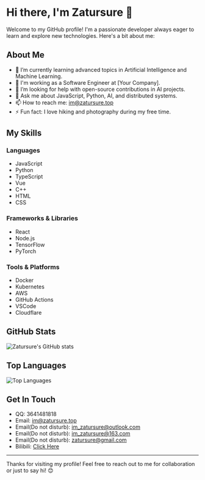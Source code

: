 # Hi there, I'm Zatursure 👋

Welcome to my GitHub profile! I'm a passionate developer always eager to learn and explore new technologies. Here's a bit about me:

## About Me

- 🌱 I’m currently learning advanced topics in Artificial Intelligence and Machine Learning.
- 💼 I'm working as a Software Engineer at [Your Company].
- 🤔 I’m looking for help with open-source contributions in AI projects.
- 💬 Ask me about JavaScript, Python, AI, and distributed systems.
- 📫 How to reach me: [im@zatursure.top](mailto:im@zatursure.top)
- ⚡ Fun fact: I love hiking and photography during my free time.

## My Skills

### Languages

- JavaScript
- Python
- TypeScript
- Vue
- C++
- HTML
- CSS

### Frameworks & Libraries

- React
- Node.js
- TensorFlow
- PyTorch

### Tools & Platforms

- Docker
- Kubernetes
- AWS
- GitHub Actions
- VSCode
- Cloudflare

## GitHub Stats

![Zatursure's GitHub stats](https://github-readme-stats.vercel.app/api?username=zatursure&show_icons=true&theme=radical)

## Top Languages

![Top Languages](https://github-readme-stats.vercel.app/api/top-langs/?username=zatursure&layout=compact&theme=radical)

## Get In Touch

- QQ: 3641481818
- Email: im@zatursure.top
- Email(Do not disturb): im_zatursure@outlook.com
- Email(Do not disturb): im_zatursure@163.com
- Email(Do not disturb): zatursure@gmail.com
- Bilibili: [Click Here](https://space.bilibili.com/3546659678063525)

---

Thanks for visiting my profile! Feel free to reach out to me for collaboration or just to say hi! 😊
```` ▋
